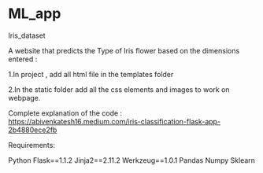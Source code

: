 # ML_app
Iris_dataset

A website that predicts the Type of Iris flower based on the dimensions entered :

1.In project , add all html file in the templates folder

2.In the static folder add all the css elements and images to work on webpage.

Complete explanation of the code : https://abivenkatesh16.medium.com/iris-classification-flask-app-2b4880ece2fb

Requirements:

Python
Flask==1.1.2
Jinja2==2.11.2
Werkzeug==1.0.1
Pandas 
Numpy
Sklearn
